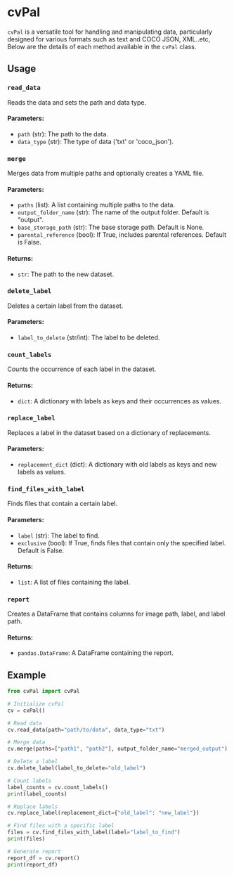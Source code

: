 # cvPal

`cvPal` is a versatile tool for handling and manipulating data, particularly designed for various formats such as text and COCO JSON, XML..etc, Below are the details of each method available in the `cvPal` class.

## Usage


### `read_data`
Reads the data and sets the path and data type.

#### Parameters:
- `path` (str): The path to the data.
- `data_type` (str): The type of data ('txt' or 'coco_json').

### `merge`
Merges data from multiple paths and optionally creates a YAML file.

#### Parameters:
- `paths` (list): A list containing multiple paths to the data.
- `output_folder_name` (str): The name of the output folder. Default is "output".
- `base_storage_path` (str): The base storage path. Default is None.
- `parental_reference` (bool): If True, includes parental references. Default is False.

#### Returns:
- `str`: The path to the new dataset.

### `delete_label`
Deletes a certain label from the dataset.

#### Parameters:
- `label_to_delete` (str/int): The label to be deleted.

### `count_labels`
Counts the occurrence of each label in the dataset.

#### Returns:
- `dict`: A dictionary with labels as keys and their occurrences as values.

### `replace_label`
Replaces a label in the dataset based on a dictionary of replacements.

#### Parameters:
- `replacement_dict` (dict): A dictionary with old labels as keys and new labels as values.

### `find_files_with_label`
Finds files that contain a certain label.

#### Parameters:
- `label` (str): The label to find.
- `exclusive` (bool): If True, finds files that contain only the specified label. Default is False.

#### Returns:
- `list`: A list of files containing the label.

### `report`
Creates a DataFrame that contains columns for image path, label, and label path.

#### Returns:
- `pandas.DataFrame`: A DataFrame containing the report.

## Example

```python
from cvPal import cvPal

# Initialize cvPal
cv = cvPal()

# Read data
cv.read_data(path="path/to/data", data_type="txt")

# Merge data
cv.merge(paths=["path1", "path2"], output_folder_name="merged_output")

# Delete a label
cv.delete_label(label_to_delete="old_label")

# Count labels
label_counts = cv.count_labels()
print(label_counts)

# Replace labels
cv.replace_label(replacement_dict={"old_label": "new_label"})

# Find files with a specific label
files = cv.find_files_with_label(label="label_to_find")
print(files)

# Generate report
report_df = cv.report()
print(report_df)

